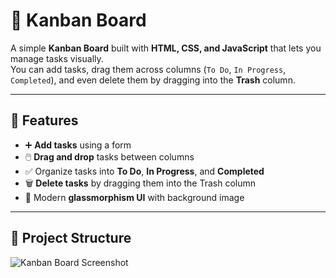 # 📝 Kanban Board

A simple **Kanban Board** built with **HTML, CSS, and JavaScript** that lets you manage tasks visually.  
You can add tasks, drag them across columns (`To Do`, `In Progress`, `Completed`), and even delete them by dragging into the **Trash** column.  

---

## 🚀 Features
- ➕ **Add tasks** using a form  
- 🖱️ **Drag and drop** tasks between columns  
- ✅ Organize tasks into **To Do**, **In Progress**, and **Completed**  
- 🗑️ **Delete tasks** by dragging them into the Trash column  
- 🎨 Modern **glassmorphism UI** with background image  

---

## 📂 Project Structure
![Kanban Board Screenshot](./screenshot.png)
